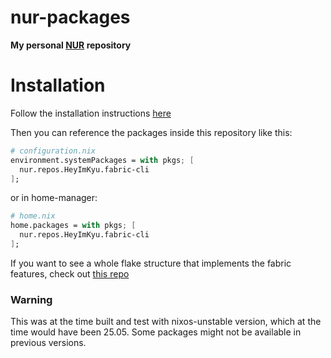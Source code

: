 # nur-packages

**My personal [NUR](https://github.com/nix-community/NUR) repository**

# Installation

Follow the installation instructions [here](https://github.com/nix-community/NUR?tab=readme-ov-file#using-packageoverrides)

Then you can reference the packages inside this repository like this:
```nix
# configuration.nix
environment.systemPackages = with pkgs; [
  nur.repos.HeyImKyu.fabric-cli
];
```

or in home-manager:
```nix
# home.nix
home.packages = with pkgs; [
  nur.repos.HeyImKyu.fabric-cli
];
```

If you want to see a whole flake structure that implements the fabric features, check out [this repo](https://github.com/HeyImKyu/fabric-flakes-example)

### Warning

This was at the time built and test with nixos-unstable version, which at the time would have been 25.05.
Some packages might not be available in previous versions.
